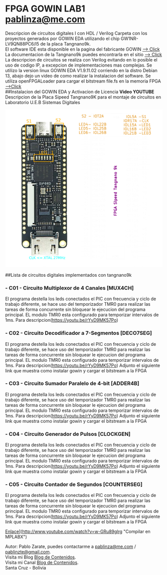 # FPGA GOWIN LAB1 pablinza@me.com
Descripcion de circuitos digitales I con HDL / Verilog
Carpeta con los proyectos generados por GOWIN EDA utilizando el chip GW1NR-LV9QN88PC6/I5 de la placa Tangnano9k.<br />
El software IDE esta disponible en la pagina del fabricante GOWIN [ --> Click](https://www.gowinsemi.com/en/support/home/) <br />
La documentacion de la Tangnano9k puedes encontrarla en el sitio [ --> Click](https://wiki.sipeed.com/hardware/en/tang/Tang-Nano-9K/Nano-9K.html) <br />
La descripcion de circuitos se realiza con Verilog evitando en lo posible el uso de codigo IP, a excepcion de implementaciones mas complejas.
Se utilizo la version linux GOWIN EDA V1.9.11.02 corriendo en la distro Debian 13, abajo dejo un video de como realizar la instalacion del software.
Se utiliza openFPGALoader para cargar el bitstream file.fs en la memoria FPGA [ -->Click](https://github.com/trabucayre/openFPGALoader) <br />
##Instalacion del GOWIN EDA y Activacion de Licencia 
**Video YOUTUBE**
Descripcion de la Placa Sipeed Tangnano9K para el montaje de circuitos en Laboratorio U.E.B Sistemas Digitales
<p align="center">
  <img src="/images/tangnano9k.png"></img>
</p>

##Lista de circuitos digitales implementados con tangnano9k
### - C01 - Circuito Multiplexor de 4 Canales [MUX4CH] 
El programa destella los leds conectados el PIC con frecuencia y ciclo de trabajo diferente, se hace uso del temporizador TMR0 para realizar las tareas de forma concurrente sin bloquear le ejecucion del programa principal. EL modulo TMR0 esta configurado para temporizar intervalos de 1ms. Para descripcion(https://youtu.be/rYyD9MK57Po)

### - C02 - Circuito Decodificador a 7-Segmentos [DECO7SEG]
El programa destella los leds conectados el PIC con frecuencia y ciclo de trabajo diferente, se hace uso del temporizador TMR0 para realizar las tareas de forma concurrente sin bloquear le ejecucion del programa principal. EL modulo TMR0 esta configurado para temporizar intervalos de 1ms. Para descripcion(https://youtu.be/rYyD9MK57Po)
Adjunto el siguiente link que muestra como instalar gowin y cargar el bitstream a la FPGA<br />

### - C03 - Circuito Sumador Paralelo de 4-bit [ADDER4B]
El programa destella los leds conectados el PIC con frecuencia y ciclo de trabajo diferente, se hace uso del temporizador TMR0 para realizar las tareas de forma concurrente sin bloquear le ejecucion del programa principal. EL modulo TMR0 esta configurado para temporizar intervalos de 1ms. Para descripcion(https://youtu.be/rYyD9MK57Po)
Adjunto el siguiente link que muestra como instalar gowin y cargar el bitstream a la FPGA<br />

### - C04 - Circuito Generador de Pulsos [CLOCKGEN]
El programa destella los leds conectados el PIC con frecuencia y ciclo de trabajo diferente, se hace uso del temporizador TMR0 para realizar las tareas de forma concurrente sin bloquear le ejecucion del programa principal. EL modulo TMR0 esta configurado para temporizar intervalos de 1ms. Para descripcion(https://youtu.be/rYyD9MK57Po)
Adjunto el siguiente link que muestra como instalar gowin y cargar el bitstream a la FPGA<br />

### - C05 - Circuito Contador de Segundos [COUNTERSEG]
El programa destella los leds conectados el PIC con frecuencia y ciclo de trabajo diferente, se hace uso del temporizador TMR0 para realizar las tareas de forma concurrente sin bloquear le ejecucion del programa principal. EL modulo TMR0 esta configurado para temporizar intervalos de 1ms. Para descripcion(https://youtu.be/rYyD9MK57Po)
Adjunto el siguiente link que muestra como instalar gowin y cargar el bitstream a la FPGA<br />

[Enlace](http://img.youtube.com/vi/w-GRu89glrg/0.jpg)](http://www.youtube.com/watch?v=w-GRu89glrg "Compilar en MPLABX")



Autor: Pablo Zarate, puedes contactarme a pablinza@me.com / pablinzte@gmail.com.  <br />
Visita mi Blog  [Blog de Contenidos](https://pablinza.blogspot.com/). <br />
Visita mi Canal [Blog de Contenidos](http://www.youtube.com/@pablozarate7524). <br />
Santa Cruz - Bolivia 
<br clear="left"/>
